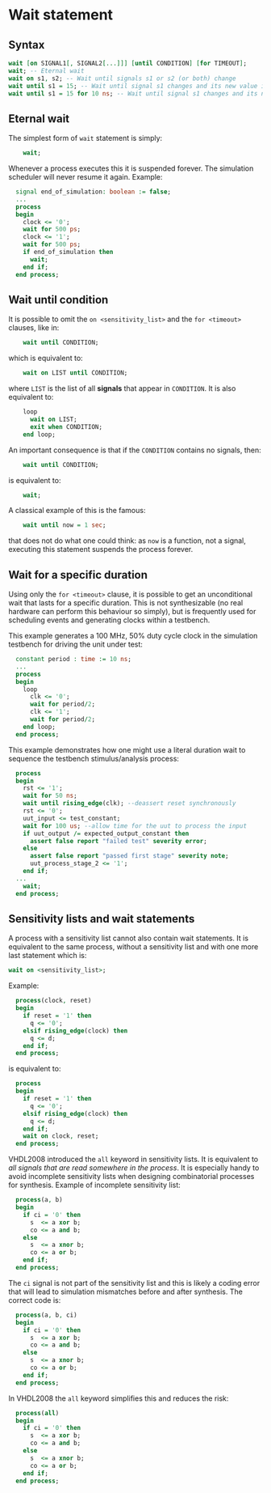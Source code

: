 <!--
Copyright © Telecom Paris
Copyright © Renaud Pacalet (renaud.pacalet@telecom-paris.fr)

This file must be used under the terms of the CeCILL. This source
file is licensed as described in the file COPYING, which you should
have received as part of this distribution. The terms are also
available at:
https://cecill.info/licences/Licence_CeCILL_V2.1-en.html
-->

# Wait statement

## Syntax

```vhdl
wait [on SIGNAL1[, SIGNAL2[...]]] [until CONDITION] [for TIMEOUT];
wait; -- Eternal wait
wait on s1, s2; -- Wait until signals s1 or s2 (or both) change
wait until s1 = 15; -- Wait until signal s1 changes and its new value is 15
wait until s1 = 15 for 10 ns; -- Wait until signal s1 changes and its new value is 15 for at most 10 ns
```

## Eternal wait

The simplest form of `wait` statement is simply:

```vhdl
    wait;
```

Whenever a process executes this it is suspended forever.
The simulation scheduler will never resume it again.
Example:

```vhdl
  signal end_of_simulation: boolean := false;
  ...
  process
  begin
    clock <= '0';
    wait for 500 ps;
    clock <= '1';
    wait for 500 ps;
    if end_of_simulation then
      wait;
    end if;
  end process;
```

## Wait until condition

It is possible to omit the `on <sensitivity_list>` and the `for <timeout>` clauses, like in:

```vhdl
    wait until CONDITION;
```

which is equivalent to:

```vhdl
    wait on LIST until CONDITION;
```

where `LIST` is the list of all __signals__ that appear in `CONDITION`.
It is also equivalent to:

```vhdl
    loop
      wait on LIST;
      exit when CONDITION;
    end loop;
```

An important consequence is that if the `CONDITION` contains no signals, then:

```vhdl
    wait until CONDITION;
```

is equivalent to:

```vhdl
    wait;
```

A classical example of this is the famous:

```vhdl
    wait until now = 1 sec;
```

that does not do what one could think: as `now` is a function, not a signal, executing this statement suspends the process forever.

## Wait for a specific duration

Using only the `for <timeout>` clause, it is possible to get an unconditional wait that lasts for a specific duration.
This is not synthesizable (no real hardware can perform this behaviour so simply), but is frequently used for scheduling events and generating clocks within a testbench.

This example generates a 100 MHz, 50% duty cycle clock in the simulation testbench for driving the unit under test:

```vhdl
  constant period : time := 10 ns;
  ...
  process
  begin
    loop
      clk <= '0';
      wait for period/2;
      clk <= '1';
      wait for period/2;
    end loop;
  end process;
```

This example demonstrates how one might use a literal duration wait to sequence the testbench stimulus/analysis process:

```vhdl
  process
  begin
    rst <= '1';
    wait for 50 ns;
    wait until rising_edge(clk); --deassert reset synchronously
    rst <= '0';
    uut_input <= test_constant;
    wait for 100 us; --allow time for the uut to process the input
    if uut_output /= expected_output_constant then
      assert false report "failed test" severity error;
    else
      assert false report "passed first stage" severity note;
      uut_process_stage_2 <= '1';
    end if;
  ...
    wait;
  end process;
```

## Sensitivity lists and wait statements

A process with a sensitivity list cannot also contain wait statements.
It is equivalent to the same process, without a sensitivity list and with one more last statement which is:

```vhdl
wait on <sensitivity_list>;
```

Example:

```vhdl
  process(clock, reset)
  begin
    if reset = '1' then
      q <= '0';
    elsif rising_edge(clock) then
      q <= d;
    end if;
  end process;
```

is equivalent to:

```vhdl
  process
  begin
    if reset = '1' then
      q <= '0';
    elsif rising_edge(clock) then
      q <= d;
    end if;
    wait on clock, reset;
  end process;
```

VHDL2008 introduced the `all` keyword in sensitivity lists.
It is equivalent to *all signals that are read somewhere in the process*.
It is especially handy to avoid incomplete sensitivity lists when designing combinatorial processes for synthesis.
Example of incomplete sensitivity list:

```vhdl
  process(a, b)
  begin
    if ci = '0' then
      s  <= a xor b;
      co <= a and b;
    else
      s  <= a xnor b;
      co <= a or b;
    end if;
  end process;
```

The `ci` signal is not part of the sensitivity list and this is likely a coding error that will lead to simulation mismatches before and after synthesis.
The correct code is:

```vhdl
  process(a, b, ci)
  begin
    if ci = '0' then
      s  <= a xor b;
      co <= a and b;
    else
      s  <= a xnor b;
      co <= a or b;
    end if;
  end process;
```

In VHDL2008 the `all` keyword simplifies this and reduces the risk:

```vhdl
  process(all)
  begin
    if ci = '0' then
      s  <= a xor b;
      co <= a and b;
    else
      s  <= a xnor b;
      co <= a or b;
    end if;
  end process;
```

<!-- vim: set tabstop=4 softtabstop=4 shiftwidth=4 expandtab textwidth=0: -->
